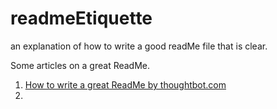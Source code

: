 # readmeEtiquette
an explanation of how to write a good readMe file that is clear.



Some articles on a great ReadMe.


 1. [How to write a great ReadMe by thoughtbot.com](https://robots.thoughtbot.com/how-to-write-a-great-readme)
 2. 

